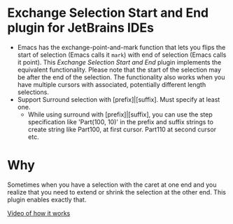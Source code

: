 # Exchange Selection Start and End plugin for JetBrains IDEs

- Emacs has the exchange-point-and-mark function that lets you flips the start of selection (Emacs calls it `mark`) with end of selection (Emacs calls it point). This *Exchange Selection Start and End* plugin implements the equivalent functionality. Please note that the start of the selection may be after the end of the selection. The functionality also works when you have multiple cursors with associated, potentially different length selections.
- Support Surround selection with \[prefix\]|\[suffix\]. Must specify at least one.
  - While using surround with \[prefix\]|\[suffix\], you can use the step specification like 'Part(100, 10)' in the prefix and suffix strings
    to create string like Part100, at first cursor. Part110 at second cursor etc.

# Why

Sometimes when you have a selection with the caret at one end and you realize that you need to extend or shrink the selection at the other end. This plugin enables exactly that.

[Video of how it works](https://www.youtube.com/watch?v=kGnYTplhZXg)
